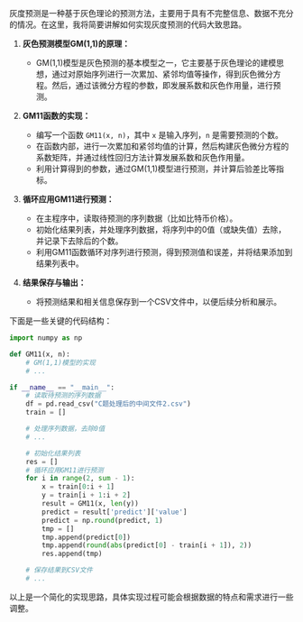 灰度预测是一种基于灰色理论的预测方法，主要用于具有不完整信息、数据不充分的情况。在这里，我将简要讲解如何实现灰度预测的代码大致思路。

1. **灰色预测模型GM(1,1)的原理：**
   - GM(1,1)模型是灰色预测的基本模型之一，它主要基于灰色理论的建模思想，通过对原始序列进行一次累加、紧邻均值等操作，得到灰色微分方程。然后，通过该微分方程的参数，即发展系数和灰色作用量，进行预测。

2. **GM11函数的实现：**
   - 编写一个函数 `GM11(x, n)`，其中 `x` 是输入序列，`n` 是需要预测的个数。
   - 在函数内部，进行一次累加和紧邻均值的计算，然后构建灰色微分方程的系数矩阵，并通过线性回归方法计算发展系数和灰色作用量。
   - 利用计算得到的参数，通过GM(1,1)模型进行预测，并计算后验差比等指标。

3. **循环应用GM11进行预测：**
   - 在主程序中，读取待预测的序列数据（比如比特币价格）。
   - 初始化结果列表，并处理序列数据，将序列中的0值（或缺失值）去除，并记录下去除后的个数。
   - 利用GM11函数循环对序列进行预测，得到预测值和误差，并将结果添加到结果列表中。

4. **结果保存与输出：**
   - 将预测结果和相关信息保存到一个CSV文件中，以便后续分析和展示。

下面是一些关键的代码结构：

```python
import numpy as np

def GM11(x, n):
    # GM(1,1)模型的实现
    # ...

if __name__ == "__main__":
    # 读取待预测的序列数据
    df = pd.read_csv("C题处理后的中间文件2.csv")
    train = []

    # 处理序列数据，去除0值
    # ...

    # 初始化结果列表
    res = []
    # 循环应用GM11进行预测
    for i in range(2, sum - 1):
        x = train[0:i + 1]
        y = train[i + 1:i + 2]
        result = GM11(x, len(y))
        predict = result['predict']['value']
        predict = np.round(predict, 1)
        tmp = []
        tmp.append(predict[0])
        tmp.append(round(abs(predict[0] - train[i + 1]), 2))
        res.append(tmp)

    # 保存结果到CSV文件
    # ...
```

以上是一个简化的实现思路，具体实现过程可能会根据数据的特点和需求进行一些调整。